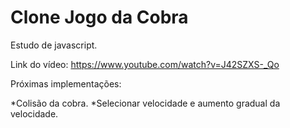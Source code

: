 # Clone Jogo da Cobra
Estudo de javascript. 

Link do vídeo: https://www.youtube.com/watch?v=J42SZXS-_Qo


Próximas implementações: 

*Colisão da cobra.
*Selecionar velocidade e aumento gradual da velocidade.

